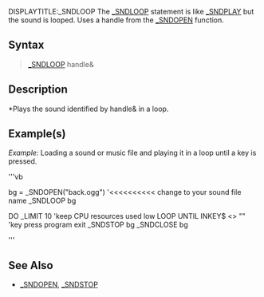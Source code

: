 DISPLAYTITLE:_SNDLOOP
The [_SNDLOOP](_SNDLOOP) statement is like [_SNDPLAY](_SNDPLAY) but the sound is looped. Uses a handle from the [_SNDOPEN](_SNDOPEN) function.


## Syntax

>  [_SNDLOOP](_SNDLOOP) handle&


## Description

*Plays the sound identified by handle& in a loop.


## Example(s)

*Example:* Loading a sound or music file and playing it in a loop until a key is pressed.

'''vb

bg = _SNDOPEN("back.ogg") '<<<<<<<<<< change to your sound file name
_SNDLOOP bg

DO
    _LIMIT 10   'keep CPU resources used low
LOOP UNTIL INKEY$ <> "" 'key press program exit
_SNDSTOP bg
_SNDCLOSE bg 

'''


## See Also

* [_SNDOPEN](_SNDOPEN), [_SNDSTOP](_SNDSTOP)





